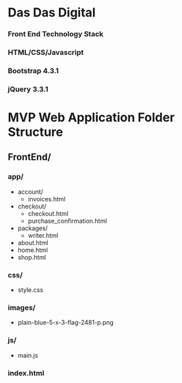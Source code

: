 # Das Das Digital

### Front End Technology Stack
### HTML/CSS/Javascript
### Bootstrap 4.3.1
### jQuery 3.3.1

# MVP Web Application Folder Structure

## FrontEnd/
### app/
- account/
    - invoices.html
- checkout/
    - checkout.html
    - purchase_confirmation.html
- packages/
    - writer.html
- about.html
- home.html
- shop.html
### css/
- style.css
### images/
- plain-blue-5-x-3-flag-2481-p.png
### js/
- main.js
### index.html
